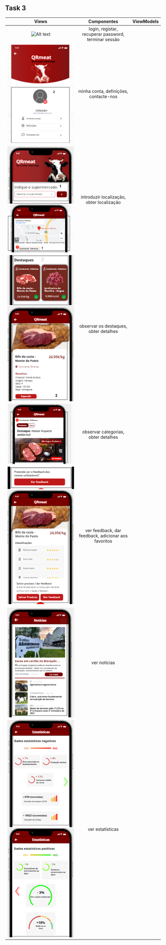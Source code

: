 ## Task 3

|              Views           |           Componentes            |   ViewModels            |       
|:---------------------------------------------------------------------------:|:---------------------------------------------------------------------------:|:---------------------------------------------------------------------------:|
| ![Alt text](../imagensView/1.png?raw=true "1") | login, registar, recuperar password, terminar sessão |
| ![Alt text](../imagensFE/Imagem2.png?raw=true "Imagem2") | minha conta, definições, contacte-nos |
| ![Alt text](../imagensFE/Imagem3.1.png?raw=true "Imagem3.1") ![Alt text](../imagensFE/Imagem4.png?raw=true "Imagem4") | introduzir localização, obter localização |
| ![Alt text](../imagensFE/Imagem3.2.png?raw=true "Imagem3.2") ![Alt text](../imagensFE/Imagem5.png?raw=true "Imagem5") | observar os destaques, obter detalhes |
| ![Alt text](../imagensFE/Imagem6.png?raw=true "Imagem6") |observar categorias, obter detalhes |
| ![Alt text](../imagensFE/Imagem7.png?raw=true "Imagem7") ![Alt text](../imagensFE/Imagem8.png?raw=true "Imagem8") | ver feedback, dar feedback, adicionar aos favoritos|
| ![Alt text](../imagensFE/Imagem9.png?raw=true "Imagem9") | ver notícias |
| ![Alt text](../imagensFE/Imagem10.png?raw=true "Imagem10") ![Alt text](../imagensFE/Imagem11.png?raw=true "Imagem11")  | ver estatísticas |
